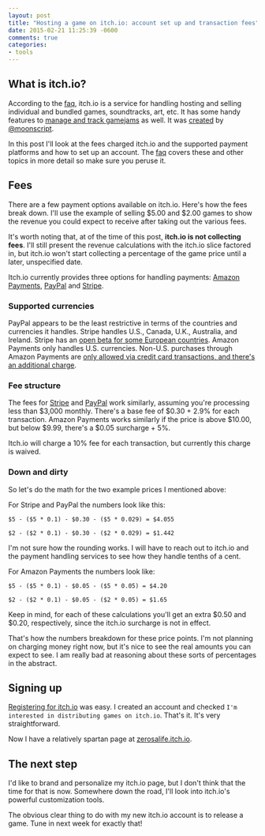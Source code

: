```yaml
---
layout: post
title: "Hosting a game on itch.io: account set up and transaction fees"
date: 2015-02-21 11:25:39 -0600
comments: true
categories:
- tools
---
```


## What is itch.io?

According to the [faq](http://itch.io/about/faq), itch.io is a service for handling hosting and selling individual and bundled games, soundtracks, art, etc.  It has some handy features to [manage and track gamejams](http://itch.io/jams) as well.  It was [created](http://leafo.net/posts/introducing_itchio.html) by [@moonscript](https://twitter.com/moonscript).

In this post I'll look at the fees charged itch.io and the supported payment platforms and how to set up an account.  The [faq](http://itch.io/about/faq) covers these and other topics in more detail so make sure you peruse it.

<!--more-->

## Fees

There are a few payment options available on itch.io.  Here's how the fees break down.  I'll use the example of selling $5.00 and $2.00 games to show the revenue you could expect to receive after taking out the various fees.

It's worth noting that, at of the time of this post, **itch.io is not collecting fees**.  I'll still present the revenue calculations with the itch.io slice factored in, but itch.io won't start collecting a percentage of the game price until a later, unspecified date.

Itch.io currently provides three options for handling payments: [Amazon Payments](http://payments.amazon.com/), [PayPal](http://www.paypal.com/) and [Stripe](http://stripe.com/).

### Supported currencies

PayPal appears to be the least restrictive in terms of the countries and currencies it handles.  Stripe handles U.S., Canada, U.K., Australia, and Ireland.  Stripe has an [open beta for some European countries](https://support.stripe.com/questions/what-countries-does-stripe-support). Amazon Payments only handles U.S. currencies.  Non-U.S. purchases through Amazon Payments are [only allowed via credit card transactions, and there's an additional charge](https://payments.amazon.com/sdui/sdui/about?nodeId%3D77175#aspd_cost).

### Fee structure

The fees for [Stripe](https://stripe.com/us/pricing) and [PayPal](https://www.paypal.com/webapps/mpp/merchant-fees) work similarly, assuming you're processing less than $3,000 monthly.  There's a base fee of $0.30 + 2.9% for each transaction.  Amazon Payments works similarly if the price is above $10.00, but below $9.99, there's a $0.05 surcharge + 5%.

Itch.io will charge a 10% fee for each transaction, but currently this charge is waived.

### Down and dirty

So let's do the math for the two example prices I mentioned above:

For Stripe and PayPal the numbers look like this:

    $5 - ($5 * 0.1) - $0.30 - ($5 * 0.029) = $4.055

    $2 - ($2 * 0.1) - $0.30 - ($2 * 0.029) = $1.442

I'm not sure how the rounding works.  I will have to reach out to itch.io and the payment handling services to see how they handle tenths of a cent.

For Amazon Payments the numbers look like:

    $5 - ($5 * 0.1) - $0.05 - ($5 * 0.05) = $4.20

    $2 - ($2 * 0.1) - $0.05 - ($2 * 0.05) = $1.65

Keep in mind, for each of these calculations you'll get an extra $0.50 and $0.20, respectively, since the itch.io surcharge is not in effect.

That's how the numbers breakdown for these price points.  I'm not planning on charging money right now, but it's nice to see the real amounts you can expect to see.  I am really bad at reasoning about these sorts of percentages in the abstract.

## Signing up

[Registering for itch.io](http://itch.io/register) was easy.  I created an account and checked `I'm interested in distributing games on itch.io`.  That's it.  It's very straightforward.

Now I have a relatively spartan page at [zerosalife.itch.io](http://zerosalife.itch.io/).

## The next step

I'd like to brand and personalize my itch.io page, but I don't think that the time for that is now.  Somewhere down the road, I'll look into itch.io's powerful customization tools.

The obvious clear thing to do with my new itch.io account is to release a game.  Tune in next week for exactly that!
